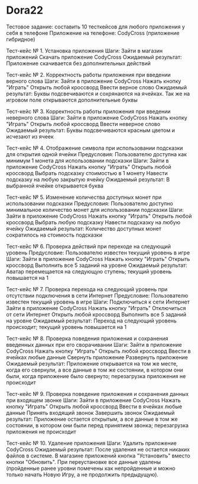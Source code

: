 # Dora22
Тестовое задание: составить 10 тесткейсов для любого приложения у себя в телефоне
Приложение на телефоне: CodyCross (приложение гибридное)

Тест-кейс № 1. Установка приложения
Шаги:
Зайти в магазин приложений 
Скачать приложение CodyCross
Ожидаемый результат:
Приложение скачивается без дополнительных действий

Тест-кейс № 2. Корректность работы приложения при введении верного слова
Шаги:
Зайти в приложение CodyCross
Нажать кнопку "Играть"
Открыть любой кроссворд
Ввести верное слово
Ожидаемый результат:
Буквы подсвечиваются и сохрянаются на ячейках. Так же на игровом поле открываются дополнительные буквы

Тест-кейс № 3. Корректность работы приложения при введении неверного слова
Шаги:
Зайти в приложение CodyCross
Нажать кнопку "Играть"
Открыть любой кроссворд
Ввести неверное слово
Ожидаемый результат:
Буквы подсвечиваются красным цветом и исчезают из ячеек

Тест-кейс № 4. Отображение символа при использовании подсказки для открытия одной ячейки
Предусловия: Пользователю доступна как минимум 1 монета для использовании подсказки
Шаги:
Зайти в приложение CodyCross
Нажать кнопку "Играть"
Открыть любой кроссворд
Выбрать подсказку стоимостью в 1 монету
Навести подсказку на любую закрытую ячейку
Ожидаемый результат: В выбранной ячейке открывается буква

Тест-кейс № 5. Изменение количества доступных монет при использовании подсказки
Предусловия: Пользователю доступно минимальное количество монет для использовании подсказки
Шаги:
Зайти в приложение CodyCross
Нажать кнопку "Играть"
Открыть любой кроссворд
Выбрать любую подсказку
Навести подсказку на любую ячейку
Ожидаемый результат: Количество доступных монет сократилось на стоимость подсказки

Тест-кейс № 6. Проверка действий при переходе на следующий уровень
Предусловие: Пользователю известен текущий уровень в игре
Шаги:
Зайти в приложение CodyCross
Нажать кнопку "Играть"
Открыть кроссворд
Выполнить все 5 заданий на уровне
Ожидаемый результат: Аватар перемещается на следующую ступень; текущий уровень повышается на 1

Тест-кейс № 7. Проверка перехода на следующий уровень при отсутствии подключения в сети Интернет
Предусловие: Пользователю известен текущий уровень в игре
Шаги:
Подключиться к сети Интернет
Зайти в приложение CodyCross
Нажать кнопку "Играть"
Отключиться от сети Интернет
Открыть любой кроссворд
Выполнить все 5 заданий на уровне
Ожидаемый результат: Переход на следующий уровень происходит; текущий уровень повышается на 1

Тест-кейс № 8. Проверка поведения приложения и сохранения введенных данных при его сворачивании
Шаги:
Зайти в приложение CodyCross
Нажать кнопку "Играть"
Открыть любой кроссворд
Ввести в ячейках любые данные
Свернуть приложение
Развернуть приложение
Ожидаемый результат: Приложение открывается на том же месте, когда его свернули, а все данные в том же состоянии, в котором они были, когда приложение было свернуто; перезагрузка приложения не происходит

Тест-кейс № 9. Проверка поведение приложения и сохранения данных при входящем звонке
Шаги:
Зайти в приложение CodyCross
Нажать кнопку "Играть"
Открыть любой кроссворд
Ввести в ячейках любые данные
Принять входящий звонок
Завершить звонок
Ожидаемый результат: Приложение остается открытым, а все данные в том же состоянии, в котором они были перед принятием звонка; перезагрузка приложения не происходит

Тест-кейс № 10. Удаление приложения Шаги: Удалить приложение CodyCross Ожидаемый результат: После удаления не остается никаких файлов в системе. В магазине приложений кнопка "Установить" вместо кнопки "Обновить". При переустановке все данные удалены (пройденные ранее уровни помечены как непройденные и можно только начать Новую Игру, а не продолжить предыдущую).
